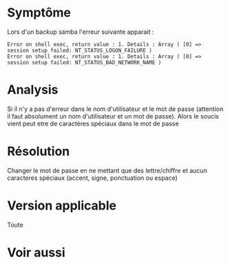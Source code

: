 Symptôme 
========

Lors d'un backup samba l'erreur suivante apparait :

    Error on shell exec, return value : 1. Details : Array ( [0] => session setup failed: NT_STATUS_LOGON_FAILURE )
    Error on shell exec, return value : 1. Details : Array ( [0] => session setup failed: NT_STATUS_BAD_NETWORK_NAME )

Analysis 
=======

Si il n'y a pas d'erreur dans le nom d'utilisateur et le mot de passe
(attention il faut absolument un nom d'utilisateur et un mot de passe).
Alors le soucis vient peut etre de caractères spéciaux dans le mot de
passe

Résolution 
==========

Changer le mot de passe en ne mettant que des lettre/chiffre et aucun
caracteres spéciaux (accent, signe, ponctuation ou espace)

Version applicable 
==================

Toute

Voir aussi 
==========
